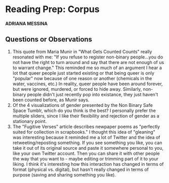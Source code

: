 # Reading Prep: Corpus

#### ADRIANA MESSINA

## Questions or Observations

1. This quote from Maria Munir in "What Gets Counted Counts" really resonated with me: "If you refuse to register non-binary people...you do not have the right to turn around and say that there are not enough of us to warrant change." This reminded me so much of an argument I hear a lot that queer people just started existing or that being queer is only "popular" now because of one reason or another (chemicals in the water, vaccines, etc.) In reality, queer people have been around forever, but were ignored, murdered, or forced to hide away. Similarly, non-binary people didn't just recently pop into existance, they just haven't been counted before, as Munir says.
2. Of the 4 visualizations of gender presented by the Non Binary Safe Space Tumblr, which do you think is the best? I personally prefer the multiple sliders, since I like their flexibility and rejection of gender as a stationary point.
3. The "Fugitive Verses" article describes newpaper poems as "perfectly suited for collection in scrapbooks." I thought this idea of "gleaning" was interesting because it reminded me a lot of Twitter and the idea of retweeting/reposting something. If you see something you like, you can take it out of its original source and paste it somewhere personal to you, like your own Twitter account. Then you can share it with other people the way that you want to - maybe editing or trimming part of it to your liking. I think it's interesting how this interaction has changed in terms of format (physical vs. digital), but hasn't really changed in terms of purpose (saving and sharing something you like).